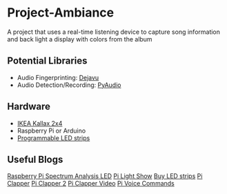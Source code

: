 # Project-Ambiance
A project that uses a real-time listening device to capture song information and back light a display with colors from the album


## Potential Libraries
* Audio Fingerprinting: [Dejavu](https://github.com/worldveil/dejavu)
* Audio Detection/Recording: [PyAudio](https://people.csail.mit.edu/hubert/pyaudio/)

## Hardware
* [IKEA Kallax 2x4](http://www.ikea.com/us/en/catalog/products/40346924/#/20275885)
* Raspberry Pi or Arduino
* [Programmable LED strips](https://www.adafruit.com/category/86)

## Useful Blogs
[Raspberry Pi Spectrum Analysis LED](https://learn.adafruit.com/raspberry-pi-spectrum-analyzer-display-on-rgb-led-strip/page-1)
[Pi Light Show](http://lightshowpi.org/)
[Buy LED strips](https://www.adafruit.com)
[Pi Clapper](https://www.reddit.com/r/raspberry_pi/comments/3odzt2/building_a_clapper_onoff_switch_with_the/)
[Pi Clapper 2](http://blog.bitcollectors.com/adam/2017/03/diy-raspberry-pi-zero-clapper/)
[Pi Clapper Video](https://www.youtube.com/watch?v=MFdgDUboMqE)
[Pi Voice Commands](https://computers.tutsplus.com/articles/how-to-control-a-lamp-with-voice-commands-and-a-raspberry-pi--mac-60825)
